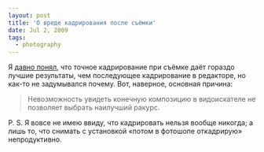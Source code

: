 ```yaml
---
layout: post
title: 'О вреде кадрирования после съёмки'
date: Jul 2, 2009
tags:
  - photography
---
```


Я [давно понял](http://birdwatcher.ru/blog/1912/ "Про кадрирование фотографий"), что точное кадрирование при съёмке даёт гораздо лучшие результаты, чем последующее кадрирование в редакторе, но как-то не задумывался почему. Вот, наверное, основная причина:

> Невозможность увидеть конечную композицию в видоискателе не позволяет выбрать наилучший ракурс.

P. S. Я вовсе не имею ввиду, что кадрировать нельзя вообще никогда; а лишь то, что снимать с установкой «потом в фотошопе откадрирую» непродуктивно.
